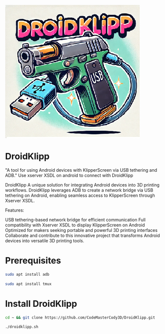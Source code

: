 ![Logo](https://github.com/CodeMasterCody3D/DroidKlipp/blob/main/droidklipplogo.png)

# DroidKlipp
"A tool for using Android devices with KlipperScreen via USB tethering and ADB."   Use xserver XSDL on android to connect with DroidKlipp  


DroidKlipp
A unique solution for integrating Android devices into 3D printing workflows. DroidKlipp leverages ADB to create a network bridge via USB tethering on Android, enabling seamless access to KlipperScreen through Xserver XSDL.

Features:

USB tethering-based network bridge for efficient communication
Full compatibility with Xserver XSDL to display KlipperScreen on Android
Optimized for makers seeking portable and powerful 3D printing interfaces
Collaborate and contribute to this innovative project that transforms Android devices into versatile 3D printing tools.


# Prerequisites

```sh
sudo apt install adb
```

```sh
sudo apt install tmux
```


# Install DroidKlipp

```sh
cd ~ && git clone https://github.com/CodeMasterCody3D/DroidKlipp.git
```

```sh
./droidklipp.sh
```

